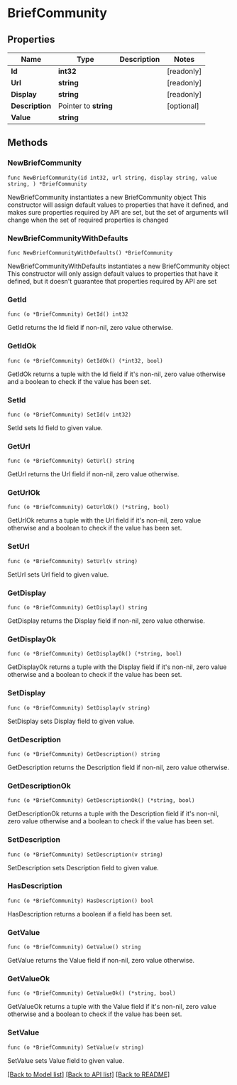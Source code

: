 # BriefCommunity

## Properties

Name | Type | Description | Notes
------------ | ------------- | ------------- | -------------
**Id** | **int32** |  | [readonly] 
**Url** | **string** |  | [readonly] 
**Display** | **string** |  | [readonly] 
**Description** | Pointer to **string** |  | [optional] 
**Value** | **string** |  | 

## Methods

### NewBriefCommunity

`func NewBriefCommunity(id int32, url string, display string, value string, ) *BriefCommunity`

NewBriefCommunity instantiates a new BriefCommunity object
This constructor will assign default values to properties that have it defined,
and makes sure properties required by API are set, but the set of arguments
will change when the set of required properties is changed

### NewBriefCommunityWithDefaults

`func NewBriefCommunityWithDefaults() *BriefCommunity`

NewBriefCommunityWithDefaults instantiates a new BriefCommunity object
This constructor will only assign default values to properties that have it defined,
but it doesn't guarantee that properties required by API are set

### GetId

`func (o *BriefCommunity) GetId() int32`

GetId returns the Id field if non-nil, zero value otherwise.

### GetIdOk

`func (o *BriefCommunity) GetIdOk() (*int32, bool)`

GetIdOk returns a tuple with the Id field if it's non-nil, zero value otherwise
and a boolean to check if the value has been set.

### SetId

`func (o *BriefCommunity) SetId(v int32)`

SetId sets Id field to given value.


### GetUrl

`func (o *BriefCommunity) GetUrl() string`

GetUrl returns the Url field if non-nil, zero value otherwise.

### GetUrlOk

`func (o *BriefCommunity) GetUrlOk() (*string, bool)`

GetUrlOk returns a tuple with the Url field if it's non-nil, zero value otherwise
and a boolean to check if the value has been set.

### SetUrl

`func (o *BriefCommunity) SetUrl(v string)`

SetUrl sets Url field to given value.


### GetDisplay

`func (o *BriefCommunity) GetDisplay() string`

GetDisplay returns the Display field if non-nil, zero value otherwise.

### GetDisplayOk

`func (o *BriefCommunity) GetDisplayOk() (*string, bool)`

GetDisplayOk returns a tuple with the Display field if it's non-nil, zero value otherwise
and a boolean to check if the value has been set.

### SetDisplay

`func (o *BriefCommunity) SetDisplay(v string)`

SetDisplay sets Display field to given value.


### GetDescription

`func (o *BriefCommunity) GetDescription() string`

GetDescription returns the Description field if non-nil, zero value otherwise.

### GetDescriptionOk

`func (o *BriefCommunity) GetDescriptionOk() (*string, bool)`

GetDescriptionOk returns a tuple with the Description field if it's non-nil, zero value otherwise
and a boolean to check if the value has been set.

### SetDescription

`func (o *BriefCommunity) SetDescription(v string)`

SetDescription sets Description field to given value.

### HasDescription

`func (o *BriefCommunity) HasDescription() bool`

HasDescription returns a boolean if a field has been set.

### GetValue

`func (o *BriefCommunity) GetValue() string`

GetValue returns the Value field if non-nil, zero value otherwise.

### GetValueOk

`func (o *BriefCommunity) GetValueOk() (*string, bool)`

GetValueOk returns a tuple with the Value field if it's non-nil, zero value otherwise
and a boolean to check if the value has been set.

### SetValue

`func (o *BriefCommunity) SetValue(v string)`

SetValue sets Value field to given value.



[[Back to Model list]](../README.md#documentation-for-models) [[Back to API list]](../README.md#documentation-for-api-endpoints) [[Back to README]](../README.md)


